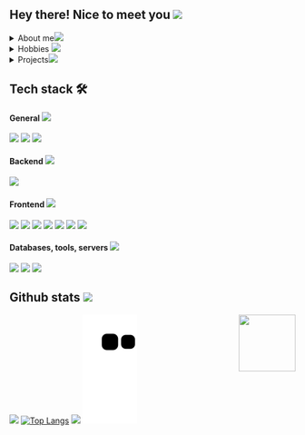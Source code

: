 ## Hey there! Nice to meet you <img src="https://camo.githubusercontent.com/d3359cb00ab0b5ed8f2e1fe3fceb4fbaf3b614340f8c0db99c17b9f50b351770/68747470733a2f2f656d6f6a69732e736c61636b6d6f6a69732e636f6d2f656d6f6a69732f696d616765732f313533313834393433302f343234362f626c6f622d73756e676c61737365732e6769663f31353331383439343330" width="48">  
<details>

  <summary>About me<img src="https://media.giphy.com/media/SGGHAPCjED1OcW6ixv/giphy.gif" width="48">  </summary>
  
  • Passionate fullstack developer with almost 2 years of experience  
  • Hardworking and analytical specialist who possesses strong problem-solving skills and a drive to learn new things  
  • Constantly looking for improving myself while growing in the computer science and technology fields  
  • Polite, welcoming and competent no matter what
  </details>

<details>
  <summary> Hobbies <img src="https://media.giphy.com/media/40a8jFMt0sc73UtpaH/giphy.gif" width="48"> </summary> 
 
  
  • Really mad at developing my skills, so most of the time I read special literature in programming and learn something new
  • Listen to music, watch films and Youtube videos just like everybody else  
  • A fan of visual novels  
  • And programming, of course <img src="https://media.giphy.com/media/f4bdZrlxh7ALRv6Fym/giphy.gif" width="20">
 
</details>

<details>

  <summary>Projects<img src="https://media.giphy.com/media/fLp2fTpKTZsj2xW1zI/giphy.gif" width="48">  </summary>
  
  • Worked over projects in environmental service industry  
  • Created the functional client part of the app  
  • Administrated the projects in Firebase and Gitlab  
  • Code reviewing  
  • Requests merging  
  • CI/CD configuring
  </details>
  
  ## Tech stack 🛠
  
#### General <img src="https://media.giphy.com/media/OjraDCulT8NSP56tcI/giphy.gif" width="48">
   <img src="https://img.shields.io/badge/-git-grey?logo=git" width="55">  <img src="https://camo.githubusercontent.com/cbb8e4880d4bfab6d65ca222c95492345ecc8020a9c179729f9c35ddd789a632/68747470733a2f2f696d672e736869656c64732e696f2f62616467652f6a6176617363726970742d2532333332333333302e7376673f7374796c653d666c6174266c6f676f3d6a617661736372697074266c6f676f436f6c6f723d253233463744463145" width="100">  <img src="https://camo.githubusercontent.com/77107f2fcb15c9b7c38b29e2cb92e4f23baab5135821c4fff41d967f0511b02f/68747470733a2f2f696d672e736869656c64732e696f2f62616467652f747970657363726970742d2532333030374143432e7376673f7374796c653d666c6174266c6f676f3d74797065736372697074266c6f676f436f6c6f723d7768697465" width="100">

  #### Backend <img src="https://media.giphy.com/media/Eqc7RhbdSEqYut8vDc/giphy.gif" width="48">
   <img src="https://camo.githubusercontent.com/532e7f0e2a18756d452f215749bbf270182280689b091516bdf0ff97e3d8e9c1/68747470733a2f2f696d672e736869656c64732e696f2f62616467652f6e6f64652e6a732d3644413535463f7374796c653d666c6174266c6f676f3d6e6f64652e6a73266c6f676f436f6c6f723d7768697465" width="80">
   
  #### Frontend <img src="https://media.giphy.com/media/t6Kf2qs5fgWiAlOig5/giphy.gif" width="48">
  
   <img src="https://camo.githubusercontent.com/be0341460963bc4ff9b532f9c172cc1a7c68eb299f7aea5d690ed0a24047b1e2/68747470733a2f2f696d672e736869656c64732e696f2f62616467652f72656163742d2532333230323332612e7376673f7374796c653d666c6174266c6f676f3d7265616374266c6f676f436f6c6f723d253233363144414642" width="65"> <img src="https://img.shields.io/badge/-react--leaflet-yellowgreen?logo=leaflet" width="110"> <img src="https://img.shields.io/badge/-%3CRecharts%20%2F%3E-orange" width="100"> <img src="https://camo.githubusercontent.com/967e65f67e4a1a9185c7f6d5fdb0cf3588aed0b70538a57cd36f34a1c9ba56f2/68747470733a2f2f696d672e736869656c64732e696f2f62616467652f72656475782d2532333539336438382e7376673f7374796c653d666c6174266c6f676f3d7265647578266c6f676f436f6c6f723d7768697465" width="70"> <img src="https://camo.githubusercontent.com/b4befe54390ddf13216a4b89766f748847cd9240ca756eab2296d3e26da8e2ef/68747470733a2f2f696d672e736869656c64732e696f2f62616467652f637373332d2532333135373242362e7376673f7374796c653d666c6174266c6f676f3d63737333266c6f676f436f6c6f723d7768697465" width="65">  <img src="https://jestjs.io/img/jest-badge.svg" width="70">  <img src="https://img.shields.io/badge/-MaterialUI-blue" width="85"> 

#### Databases, tools, servers <img src="https://media.giphy.com/media/2sjwBnNlY4CPyr8goo/giphy.gif" width="48">
   <img src="https://camo.githubusercontent.com/39f3f1372c6201500182d025fb21157b40e742b497482305c4b03b37d3f9abad/68747470733a2f2f696d672e736869656c64732e696f2f62616467652f4d6f6e676f44422d2532333465613934622e7376673f7374796c653d666c6174266c6f676f3d6d6f6e676f6462266c6f676f436f6c6f723d7768697465" width="90">  <img src="https://camo.githubusercontent.com/acb268bf1d57430a028027235b1400cc5669283bc5141ad445eb5d695d1145ee/68747470733a2f2f696d672e736869656c64732e696f2f62616467652f66697265626173652d2532333033394245352e7376673f7374796c653d666c6174266c6f676f3d6669726562617365" width="85"> <img src="https://img.shields.io/badge/-cypress.io-lightgrey?logo=cypress" width="95">

## Github stats <img src="https://9to5google.com/2018/07/17/google-blob-emoji-gboard-sticker-pack/6-16/" width="50">  
![](http://github-profile-summary-cards.vercel.app/api/cards/stats?username=vvvportnov&theme=vue)
[![Top Langs](https://github-readme-stats.vercel.app/api/top-langs/?username=vvvportnov&layout=compact)](https://github.com/vvvportnov/github-readme-stats) <img align="right" width="100" height="100" src="https://acegif.com/wp-content/uploads/2020/b72nv6/partyparrt-37.gif">
![](http://github-profile-summary-cards.vercel.app/api/cards/profile-details?username=vvvportnov&theme=github)
![Snake animation](https://github.com/madushadhanushka/github-readme/blob/output/github-contribution-snake.svg)
